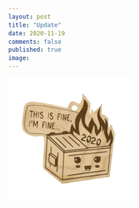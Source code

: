```yaml
---
layout: post
title: "Update"
date: 2020-11-19
comments: false
published: true
image:
---
```


<img height="50%" width="50%" src="/2020-dumpster-fire.jpg" alt="fuck 2020">
